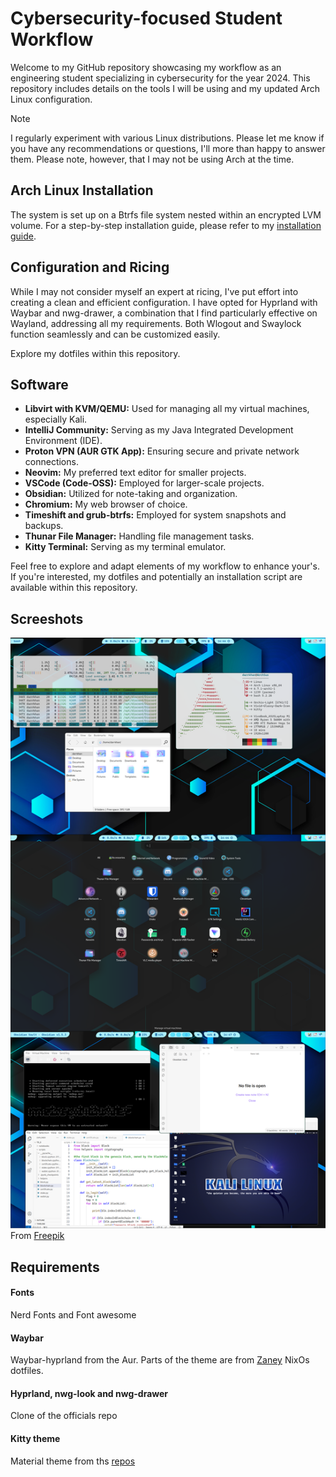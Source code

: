 # Cybersecurity-focused Student Workflow

Welcome to my GitHub repository showcasing my workflow as an engineering student specializing in cybersecurity for the year 2024. This repository includes details on the tools I will be using and my updated Arch Linux configuration.
> [!NOTE]
> I regularly experiment with various Linux distributions. Please let me know if you have any recommendations or questions,
> I'll more than happy to answer them. Please note, however, that I may not be using Arch at the time.
## Arch Linux Installation

The system is set up on a Btrfs file system nested within an encrypted LVM volume. For a step-by-step installation guide, please refer to my [installation guide](https://gist.github.com/Darrkhan/f23f0f8e185876e01a1708a90eb2f782).

## Configuration and Ricing

While I may not consider myself an expert at ricing, I've put effort into creating a clean and efficient configuration. I have opted for Hyprland with Waybar and nwg-drawer, a combination that I find particularly effective on Wayland, addressing all my requirements. Both Wlogout and Swaylock function seamlessly and can be customized easily.

Explore my dotfiles within this repository.

## Software

- **Libvirt with KVM/QEMU:** Used for managing all my virtual machines, especially Kali.
- **IntelliJ Community:** Serving as my Java Integrated Development Environment (IDE).
- **Proton VPN (AUR GTK App):** Ensuring secure and private network connections.
- **Neovim:** My preferred text editor for smaller projects.
- **VSCode (Code-OSS):** Employed for larger-scale projects.
- **Obsidian:** Utilized for note-taking and organization.
- **Chromium:** My web browser of choice.
- **Timeshift and grub-btrfs:** Employed for system snapshots and backups.
- **Thunar File Manager:** Handling file management tasks.
- **Kitty Terminal:** Serving as my terminal emulator.

Feel free to explore and adapt elements of my workflow to enhance your's. If you're interested, my dotfiles and potentially an installation script are available within this repository.

## Screeshots
![screenshot](https://github.com/darrkhan/ArchLinux-Workflow/blob/main/config_arch.png?raw=true)
From [Freepik](https://fr.freepik.com/vecteurs-libre/formes-geometriques-degradees-concept-fond-sombre_6884394.htm#query=professional%20wallpaper&position=27&from_view=search&track=ais&uuid=d3523453-090c-40f6-9d44-c6b9fd75799a)

## Requirements
#### Fonts
  Nerd Fonts and Font awesome
#### Waybar
  Waybar-hyprland from the Aur. Parts of the theme are from [Zaney](https://gitlab.com/Zaney/zaneyos) NixOs dotfiles. 
#### Hyprland, nwg-look and nwg-drawer
  Clone of the officials repo
#### Kitty theme
  Material theme from ths [repos](https://github.com/dexpota/kitty-themes)

